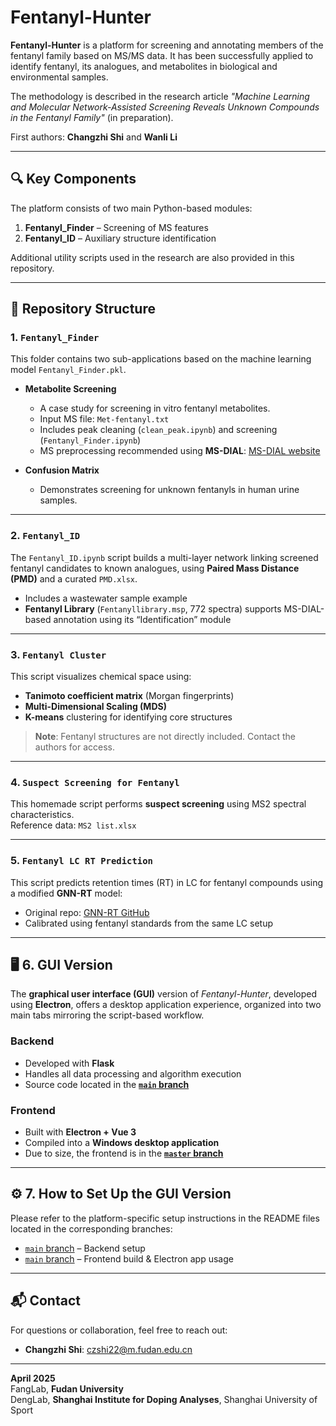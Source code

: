# Fentanyl-Hunter

**Fentanyl-Hunter** is a platform for screening and annotating members of the fentanyl family based on MS/MS data. It has been successfully applied to identify fentanyl, its analogues, and metabolites in biological and environmental samples.

The methodology is described in the research article *"Machine Learning and Molecular Network-Assisted Screening Reveals Unknown Compounds in the Fentanyl Family"* (in preparation).

First authors: **Changzhi Shi** and **Wanli Li**

---

## 🔍 Key Components

The platform consists of two main Python-based modules:

1. **Fentanyl_Finder** – Screening of MS features  
2. **Fentanyl_ID** – Auxiliary structure identification

Additional utility scripts used in the research are also provided in this repository.

---

## 📁 Repository Structure

### 1. `Fentanyl_Finder`

This folder contains two sub-applications based on the machine learning model `Fentanyl_Finder.pkl`.

- **Metabolite Screening**
  - A case study for screening in vitro fentanyl metabolites.
  - Input MS file: `Met-fentanyl.txt`
  - Includes peak cleaning (`clean_peak.ipynb`) and screening (`Fentanyl_Finder.ipynb`)
  - MS preprocessing recommended using **MS-DIAL**: [MS-DIAL website](http://prime.psc.riken.jp/compms/msdial/main.html)

- **Confusion Matrix**
  - Demonstrates screening for unknown fentanyls in human urine samples.

---

### 2. `Fentanyl_ID`

The `Fentanyl_ID.ipynb` script builds a multi-layer network linking screened fentanyl candidates to known analogues, using **Paired Mass Distance (PMD)** and a curated `PMD.xlsx`.

- Includes a wastewater sample example
- **Fentanyl Library** (`Fentanyllibrary.msp`, 772 spectra) supports MS-DIAL-based annotation using its “Identification” module

---

### 3. `Fentanyl Cluster`

This script visualizes chemical space using:

- **Tanimoto coefficient matrix** (Morgan fingerprints)
- **Multi-Dimensional Scaling (MDS)**
- **K-means** clustering for identifying core structures

> **Note**: Fentanyl structures are not directly included. Contact the authors for access.

---

### 4. `Suspect Screening for Fentanyl`

This homemade script performs **suspect screening** using MS2 spectral characteristics.  
Reference data: `MS2 list.xlsx`

---

### 5. `Fentanyl LC RT Prediction`

This script predicts retention times (RT) in LC for fentanyl compounds using a modified **GNN-RT** model:

- Original repo: [GNN-RT GitHub](https://github.com/Qiong-Yang/GNNRT)
- Calibrated using fentanyl standards from the same LC setup

---

## 🖥️ 6. GUI Version

The **graphical user interface (GUI)** version of *Fentanyl-Hunter*, developed using **Electron**, offers a desktop application experience, organized into two main tabs mirroring the script-based workflow.

### Backend

- Developed with **Flask**
- Handles all data processing and algorithm execution
- Source code located in the **[`main` branch](https://github.com/FangLabNTU/Fentanyl-Hunter/tree/main/GUI_version/Backend_master)**

### Frontend

- Built with **Electron + Vue 3**
- Compiled into a **Windows desktop application**
- Due to size, the frontend is in the **[`master` branch](https://github.com/FangLabNTU/Fentanyl-Hunter/tree/master)**

---

## ⚙️ 7. How to Set Up the GUI Version

Please refer to the platform-specific setup instructions in the README files located in the corresponding branches:

- [`main` branch](https://github.com/FangLabNTU/Fentanyl-Hunter/tree/main/GUI_version_setup/Backend_master) – Backend setup  
- [`main` branch](https://github.com/FangLabNTU/Fentanyl-Hunter/tree/main/GUI_version_setup/Fentanyl-Hunter_master) – Frontend build & Electron app usage

---

## 📬 Contact

For questions or collaboration, feel free to reach out:

- **Changzhi Shi**: [czshi22@m.fudan.edu.cn](mailto:czshi22@m.fudan.edu.cn)

---

**April 2025**  
FangLab, **Fudan University**  
DengLab, **Shanghai Institute for Doping Analyses**, Shanghai University of Sport
